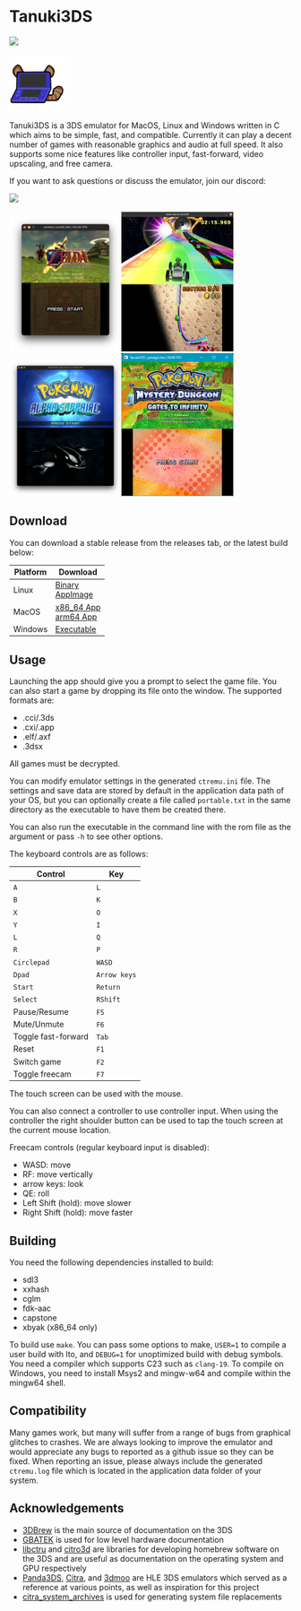 # Tanuki3DS

[![](https://github.com/burhanr13/Tanuki3DS/actions/workflows/ci.yml/badge.svg)](https://github.com/burhanr13/Tanuki3DS/actions/workflows/ci.yml)

<img src=images/logo.png width=100>

Tanuki3DS is a 3DS emulator for MacOS, Linux and Windows written in C which aims to be simple, fast, and compatible. Currently it can play a decent number of games with reasonable graphics and audio at full speed. It also supports some nice features like controller input, fast-forward, video upscaling, and free camera.

If you want to ask questions or discuss the emulator, join our discord:

[![](https://discord.com/api/guilds/1309172325203054612/widget.png?style=banner2)](https://discord.gg/6ya65fvD3g)

<img src=images/oot3d.png width=200><img src=images/mk7.png width=200><img src=images/pokemon.png width=200><img src=images/pmdgti.png width=200>

## Download

You can download a stable release from the releases tab, or the latest build below:

| Platform | Download |
| -------- | -------- |
| Linux | [Binary](https://nightly.link/burhanr13/Tanuki3DS/workflows/ci/master/Tanuki3DS-linux-binary.zip) <br> [AppImage](https://nightly.link/burhanr13/Tanuki3DS/workflows/ci/master/Tanuki3DS-linux-appimage.zip) |
| MacOS | [x86_64 App](https://nightly.link/burhanr13/Tanuki3DS/workflows/ci/master/Tanuki3DS-macos-x86_64.zip) <br> [arm64 App](https://nightly.link/burhanr13/Tanuki3DS/workflows/ci/master/Tanuki3DS-macos-arm64.zip) |
| Windows | [Executable](https://nightly.link/burhanr13/Tanuki3DS/workflows/ci/master/Tanuki3DS-windows.zip) |

## Usage
Launching the app should give you a prompt to select the game file. You can also start a game by dropping its file onto the window. The supported formats are:

- .cci/.3ds
- .cxi/.app
- .elf/.axf
- .3dsx

All games must be decrypted.

You can modify emulator settings in the generated `ctremu.ini` file. The settings and save data are stored by default in the application data path of your OS, but you can optionally create a file called `portable.txt` in the same directory as the executable to have them be created there.

You can also run the executable in the command line with the rom file as the argument or pass `-h` to see other options.

The keyboard controls are as follows:

| Control | Key |
| --- | --- |
| `A` | `L` |
| `B` | `K` |
| `X` | `O` |
| `Y` | `I` |
| `L` | `Q` |
| `R` | `P` |
| `Circlepad` | `WASD` |
| `Dpad` | `Arrow keys` |
| `Start` | `Return` |
| `Select` | `RShift` |
| Pause/Resume | `F5` |
| Mute/Unmute | `F6` |
| Toggle fast-forward | `Tab` |
| Reset | `F1` |
| Switch game | `F2` |
| Toggle freecam | `F7` |

The touch screen can be used with the mouse.

You can also connect a controller to use controller input. When using the
controller the right shoulder button can be used to tap the touch screen
at the current mouse location.

Freecam controls (regular keyboard input is disabled):
- WASD: move
- RF: move vertically
- arrow keys: look
- QE: roll
- Left Shift (hold): move slower
- Right Shift (hold): move faster

## Building
You need the following dependencies installed to build:
- sdl3
- xxhash
- cglm
- fdk-aac
- capstone
- xbyak (x86_64 only)

To build use `make`. You can pass some options to make, `USER=1` to compile a user build with lto, and `DEBUG=1` for unoptimized build with debug symbols. You need a compiler which supports C23 such as `clang-19`. To compile on Windows, you need to install Msys2 and mingw-w64 and compile within the mingw64 shell.


## Compatibility

Many games work, but many will suffer from a range of bugs from graphical glitches to crashes. We are always looking to improve the emulator and would appreciate any bugs to reported as a github issue so they can be fixed. When reporting an issue, please always include the generated `ctremu.log` file which is located
in the application data folder of your system.

## Acknowledgements

- [3DBrew](https://www.3dbrew.org) is the main source of documentation on the 3DS
- [GBATEK](https://www.problemkaputt.de/gbatek.htm) is used for low level hardware documentation
- [libctru](https://github.com/devkitPro/libctru) and [citro3d](https://github.com/devkitPro/citro3d) are libraries for developing homebrew software on the 3DS and are useful as documentation on the operating system and GPU respectively
- [Panda3DS](https://github.com/wheremyfoodat/Panda3DS), [Citra](https://github.com/PabloMK7/citra), and [3dmoo](https://github.com/plutooo/3dmoo) are HLE 3DS emulators which served as a reference at various points, as well as inspiration for this project
- [citra_system_archives](https://github.com/B3n30/citra_system_archives) is used for generating system file replacements
